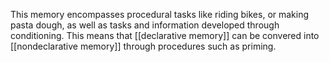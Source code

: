 This memory encompasses procedural tasks like riding bikes, or making pasta dough, as well as tasks and information developed through conditioning. This means that [[declarative memory]] can be convered into [[nondeclarative memory]] through procedures such as priming.